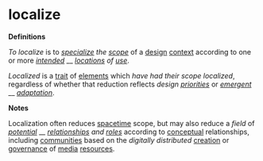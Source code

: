 # localize

**Definitions**

_To localize_ is to [_specialize_](https://github.com/gcassel/Modular-Organization-Terminology/blob/master/terms/specialize.md) _the_ [_scope_](https://github.com/gcassel/Modular-Organization-Terminology/blob/master/terms/scope.md) of a [design](https://github.com/gcassel/Modular-Organization-Terminology/blob/master/terms/design.md) [context](https://github.com/gcassel/Modular-Organization-Terminology/blob/master/terms/context.md) according to one or more [_intended_](https://github.com/gcassel/Modular-Organization-Terminology/blob/master/terms/intend.md) __ [_locations_](https://github.com/gcassel/Modular-Organization-Terminology/blob/master/terms/location.md) _of_ [_use_](https://github.com/gcassel/Modular-Organization-Terminology/blob/master/terms/use.md).

_Localized_ is a [trait](https://github.com/gcassel/Modular-Organization-Terminology/blob/master/terms/trait.md) of [elements](https://github.com/gcassel/Modular-Organization-Terminology/blob/master/terms/element.md) which _have had their scope localized_, regardless of whether that reduction reflects _design_ [_priorities_](https://github.com/gcassel/Modular-Organization-Terminology/blob/master/terms/prioritize.md) or [_emergent_](https://github.com/gcassel/Modular-Organization-Terminology/blob/master/terms/emergence.md) __ [_adaptation_](https://github.com/gcassel/Modular-Organization-Terminology/blob/master/terms/adapt.md).

**Notes**

Localization often reduces [spacetime](https://github.com/gcassel/Modular-Organization-Terminology/blob/master/terms/spacetime.md) scope, but may also reduce a _field_ of [_potential_](https://github.com/gcassel/Modular-Organization-Terminology/blob/master/terms/potential.md) __ [_relationships_](https://github.com/gcassel/Modular-Organization-Terminology/blob/master/terms/relate.md) _and_ [_roles_](https://github.com/gcassel/Modular-Organization-Terminology/blob/master/terms/role.md) according to [conceptual](https://github.com/gcassel/Modular-Organization-Terminology/blob/master/terms/concept.md) relationships, including [communities](https://github.com/gcassel/Modular-Organization-Terminology/blob/master/terms/community.md) based on the _digitally_ _distributed_ [creation](https://github.com/gcassel/Modular-Organization-Terminology/blob/master/terms/create.md) or [governance](https://github.com/gcassel/Modular-Organization-Terminology/blob/master/terms/govern.md) of [media](https://github.com/gcassel/Modular-Organization-Terminology/blob/master/terms/media.md) [resources](https://github.com/gcassel/Modular-Organization-Terminology/blob/master/terms/resource.md).

